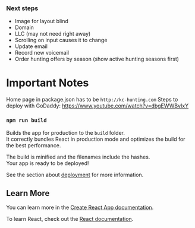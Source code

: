 ### Next steps

- Image for layout blind
- Domain
- LLC (may not need right away)
- Scrolling on input causes it to change 
- Update email
- Record new voicemail 
- Order hunting offers by season (show active hunting seasons first)


# Important Notes
Home page in package.json has to be `http://kc-hunting.com`
Steps to deploy with GoDaddy: https://www.youtube.com/watch?v=dbgEWWBvIxY 

### `npm run build`

Builds the app for production to the `build` folder.\
It correctly bundles React in production mode and optimizes the build for the best performance.

The build is minified and the filenames include the hashes.\
Your app is ready to be deployed!

See the section about [deployment](https://facebook.github.io/create-react-app/docs/deployment) for more information.

## Learn More

You can learn more in the [Create React App documentation](https://facebook.github.io/create-react-app/docs/getting-started).

To learn React, check out the [React documentation](https://reactjs.org/).
